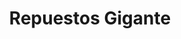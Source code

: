 ---
title: "Repuestos Gigante"
url: /san-juan-de-tibas/repuestos-gigante/
shop: piezas de automóviles
---